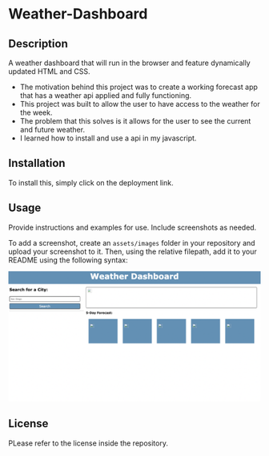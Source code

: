# Weather-Dashboard

## Description
A weather dashboard that will run in the browser and feature dynamically updated HTML and CSS.

- The motivation behind this project was to create a working forecast app that has a weather api applied and fully functioning. 
- This project was built to allow the user to have access to the weather for the week.
- The problem that this solves is it allows for the user to see the current and future weather. 
- I learned how to install and use a api in my javascript. 
## Installation

To install this, simply click on the deployment link.

## Usage

Provide instructions and examples for use. Include screenshots as needed.

To add a screenshot, create an `assets/images` folder in your repository and upload your screenshot to it. Then, using the relative filepath, add it to your README using the following syntax:

![ScreenShot](https://github.com/Christina2208/Weather-Dashboard/blob/main/assets/images/Screen%20Shot%202023-05-25%20at%2011.28.22%20PM.png)

## License

PLease refer to the license inside the repository.
